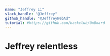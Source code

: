```yaml
---
name: "Jeffrey Li"
slack_handle: "@Jeffrey"
github_handle: "@JeffreyWebAd"
tutorial: #https://github.com/hackclub/OnBoard
---
```


# Jeffrey relentless

<!-- Describe your board in 2-3 sentences. What are you making? What will it do? -->

<!-- How much is it going to cost? -->

<!-- Tell us a little bit about your design process. What were some challenges? What helped? ***Totally optional*** -->
